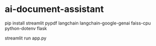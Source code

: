 # ai-document-assistant

pip install streamlit pypdf langchain langchain-google-genai faiss-cpu python-dotenv flask

streamlit run app.py